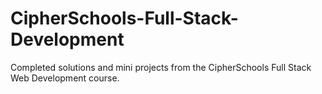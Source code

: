# CipherSchools-Full-Stack-Development
Completed solutions and mini projects from the CipherSchools Full Stack Web Development course.
